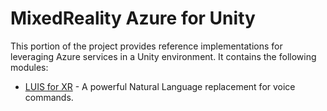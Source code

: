 # MixedReality Azure for Unity

This portion of the project provides reference implementations for leveraging Azure services in a Unity environment. It contains the following modules:

- [LUIS for XR](Assets/MixedRealityAzure/LUIS) - A powerful Natural Language replacement for voice commands.
